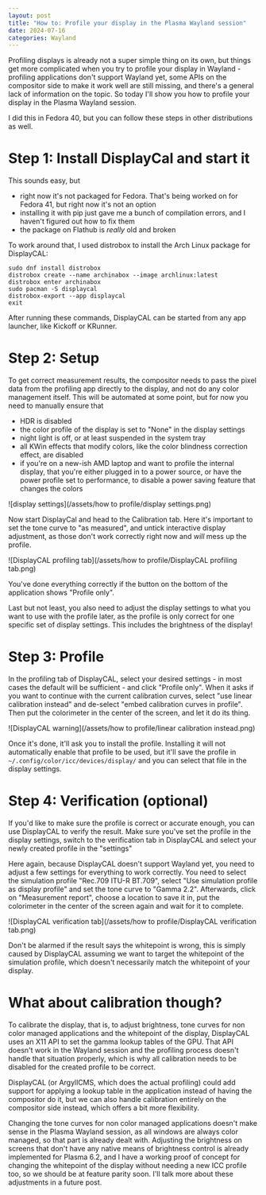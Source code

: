 ```yaml
---
layout: post
title: "How to: Profile your display in the Plasma Wayland session"
date: 2024-07-16
categories: Wayland
---
```


Profiling displays is already not a super simple thing on its own, but things get more complicated when you try to profile your display in Wayland - profiling applications don't support Wayland yet, some APIs on the compositor side to make it work well are still missing, and there's a general lack of information on the topic. So today I'll show you how to profile your display in the Plasma Wayland session.

I did this in Fedora 40, but you can follow these steps in other distributions as well.

# Step 1: Install DisplayCal and start it
This sounds easy, but
- right now it's not packaged for Fedora. That's being worked on for Fedora 41, but right now it's not an option
- installing it with pip just gave me a bunch of compilation errors, and I haven't figured out how to fix them
- the package on Flathub is *really* old and broken

To work around that, I used distrobox to install the Arch Linux package for DisplayCAL:
```
sudo dnf install distrobox
distrobox create --name archinabox --image archlinux:latest
distrobox enter archinabox
sudo pacman -S displaycal
distrobox-export --app displaycal
exit
```

After running these commands, DisplayCAL can be started from any app launcher, like Kickoff or KRunner.

# Step 2: Setup
To get correct measurement results, the compositor needs to pass the pixel data from the profiling app directly to the display, and not do any color management itself. This will be automated at some point, but for now you need to manually ensure that
- HDR is disabled
- the color profile of the display is set to "None" in the display settings
- night light is off, or at least suspended in the system tray
- all KWin effects that modify colors, like the color blindness correction effect, are disabled
- if you're on a new-ish AMD laptop and want to profile the internal display, that you're either plugged in to a power source, or have the power profile set to performance, to disable a power saving feature that changes the colors

![display settings](/assets/how to profile/display settings.png)

<!-- ![night light and brightness](/assets/how to profile/night light and brightness.png) -->

Now start DisplayCal and head to the Calibration tab. Here it's important to set the tone curve to "as measured", and untick interactive display adjustment, as those don't work correctly right now and *will* mess up the profile.

![DisplayCAL profiling tab](/assets/how to profile/DisplayCAL profiling tab.png)

You've done everything correctly if the button on the bottom of the application shows "Profile only".

Last but not least, you also need to adjust the display settings to what you want to use with the profile later, as the profile is only correct for one specific set of display settings. This includes the brightness of the display!

# Step 3: Profile
In the profiling tab of DisplayCAL, select your desired settings - in most cases the default will be sufficient - and click "Profile only". When it asks if you want to continue with the current calibration curves, select "use linear calibration instead" and de-select "embed calibration curves in profile". Then put the colorimeter in the center of the screen, and let it do its thing.

![DisplayCAL warning](/assets/how to profile/linear calibration instead.png)

Once it's done, it'll ask you to install the profile. Installing it will not automatically enable that profile to be used, but it'll save the profile in `~/.config/color/icc/devices/display/` and you can select that file in the display settings.

# Step 4: Verification (optional)
If you'd like to make sure the profile is correct or accurate enough, you can use DisplayCAL to verify the result. Make sure you've set the profile in the display settings, switch to the verification tab in DisplayCAL and select your newly created profile in the "settings"

Here again, because DisplayCAL doesn't support Wayland yet, you need to adjust a few settings for everything to work correctly. You need to select the simulation profile "Rec.709 ITU-R BT.709", select "Use simulation profile as display profile" and set the tone curve to "Gamma 2.2". Afterwards, click on "Measurement report", choose a location to save it in, put the colorimeter in the center of the screen again and wait for it to complete.

![DisplayCAL verification tab](/assets/how to profile/DisplayCAL verification tab.png)

Don't be alarmed if the result says the whitepoint is wrong, this is simply caused by DisplayCAL assuming we want to target the whitepoint of the simulation profile, which doesn't necessarily match the whitepoint of your display.

# What about calibration though?
To calibrate the display, that is, to adjust brightness, tone curves for non color managed applications and the whitepoint of the display, DisplayCAL uses an X11 API to set the gamma lookup tables of the GPU. That API doesn't work in the Wayland session and the profiling process doesn't handle that situation properly, which is why all calibration needs to be disabled for the created profile to be correct.

DisplayCAL (or ArgyllCMS, which does the actual profiling) could add support for applying a lookup table in the application instead of having the compositor do it, but we can also handle calibration entirely on the compositor side instead, which offers a bit more flexibility.

Changing the tone curves for non color managed applications doesn't make sense in the Plasma Wayland session, as all windows are always color managed, so that part is already dealt with. Adjusting the brightness on screens that don't have any native means of brightness control is already implemented for Plasma 6.2, and I have a working proof of concept for changing the whitepoint of the display without needing a new ICC profile too, so we should be at feature parity soon. I'll talk more about these adjustments in a future post.
